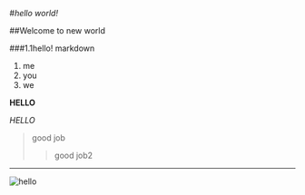 #*hello world!*

##Welcome to new world

###1.1hello! markdown
1. me
2. you
3. we

**HELLO**

*HELLO*

>good job
>>good job2

---
![hello](https://upload-images.jianshu.io/upload_images/11716384-db4fa1eb0c2c32bf.jpg "example")
